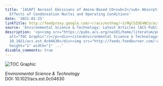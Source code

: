```yaml
---
title: '[ASAP] Aerosol Emissions of Amine-Based CO<sub>2</sub> Absorption System:
  Effects of Condensation Nuclei and Operating Conditions'
date: '2021-01-25'
linkTitle: http://feedproxy.google.com/~r/acs/esthag/~3/Mql5ZUE4NCU/acs.est.0c04630
source: 'Environmental Science & Technology: Latest Articles (ACS Publications)'
description: '<p><img src="https://pubs.acs.org/na101/home/literatum/publisher/achs/journals/content/esthag/0/esthag.ahead-of-print/acs.est.0c04630/20210125/images/medium/es0c04630_0009.gif"
  alt="TOC Graphic"/></p><div><cite>Environmental Science & Technology</cite></div><div>DOI:
  10.1021/acs.est.0c04630</div><img src="http://feeds.feedburner.com/~r/acs/esthag/~4/Mql5ZUE4NCU"
  height="1" width="1" ...'
disable_comments: true
---
```

<p><img src="https://pubs.acs.org/na101/home/literatum/publisher/achs/journals/content/esthag/0/esthag.ahead-of-print/acs.est.0c04630/20210125/images/medium/es0c04630_0009.gif" alt="TOC Graphic"/></p><div><cite>Environmental Science & Technology</cite></div><div>DOI: 10.1021/acs.est.0c04630</div><img src="http://feeds.feedburner.com/~r/acs/esthag/~4/Mql5ZUE4NCU" height="1" width="1" ...